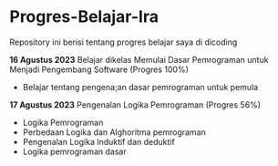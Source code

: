 # Progres-Belajar-Ira
Repository ini berisi tentang progres belajar saya di dicoding

**16 Agustus 2023**
Belajar dikelas Memulai Dasar Pemrograman untuk Menjadi Pengembang Software (Progres 100%)
* Belajar tentang pengena;an dasar pemrograman untuk pemula

**17 Agustus 2023**
Pengenalan Logika Pemrograman (Progres 56%)
* Logika Pemrograman
* Perbedaan Logika dan Alghoritma pemrograman
* Pengenalan Logika Induktif dan deduktif
* Logika pemrograman dasar
  
